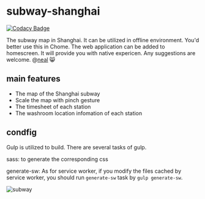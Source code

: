 # subway-shanghai

[![Codacy Badge](https://api.codacy.com/project/badge/Grade/4070ff787b7d4da5a494756242686fd8)](https://www.codacy.com/app/neal1991/subway-shanghai?utm_source=github.com&utm_medium=referral&utm_content=neal1991/subway-shanghai&utm_campaign=badger)


The subway map in Shanghai. It can be utilized in offline environment. You'd better use this in Chome. The web application can be added to homescreen. It will provide you with native expericen. Any suggestions are welcome. @[neal](mailto:bing.ecnu@gmail.com) :smile_cat:

## main features
* The map of the Shanghai subway
* Scale the map with pinch gesture
* The timesheet of each station
* The washroom location infomation of each station

## condfig
Gulp is utilized to build. There are several tasks of gulp.

sass: to generate the corresponding css

generate-sw: As for service worker, if you modify the files cached by service worker, you should run `generate-sw` task by `gulp generate-sw`.


![subway](https://user-images.githubusercontent.com/12164075/29123365-1bf93fca-7d48-11e7-9032-2203222af07d.gif)


